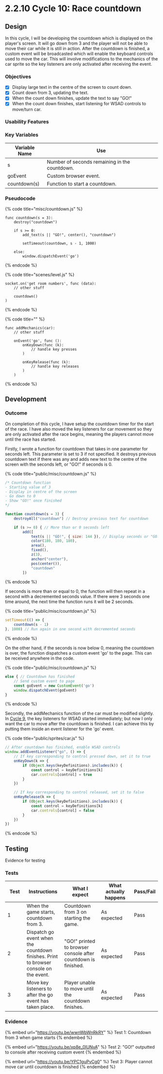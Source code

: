 # 2.2.10 Cycle 10: Race countdown

## Design

In this cycle, I will be developing the countdown which is displayed on the player's screen. It will go down from 3 and the player will not be able to move their car while it is still in action. After the countdown is finished, a custom event will be broadcasted which will enable the keyboard controls used to move the car. This will involve modifications to the mechanics of the car sprite so the key listeners are only activated after receiving the event.

### Objectives

* [x] Display large text in the centre of the screen to count down.
* [x] Count down from 3, updating the text.
* [x] When the count down finishes, update the text to say "GO!"
* [x] When the count down finishes, start listening for WSAD controls to move/turn car.

### Usability Features

### Key Variables

| Variable Name | Use                                           |
| ------------- | --------------------------------------------- |
| s             | Number of seconds remaining in the countdown. |
| goEvent       | Custom browser event.                         |
| countdown(s)  | Function to start a countdown.                |

### Pseudocode

{% code title="misc/countdown.js" %}
```
func countdown(s = 3):
    destroy("countdown")
    
    if s >= 0:
        add_text(s || "GO!", center(), "countdown")
        
        setTimeout(countdown, s - 1, 1000)
    
    else:
        window.dispatchEvent('go')
```
{% endcode %}

{% code title="scenes/level.js" %}
```
socket.on('get room numbers', func (data):
    // other stuff
    
    countdown()
)
```
{% endcode %}

{% code title="" %}
```
func addMechanics(car):
    // other stuff
    
    onEvent('go', func ():
        onKeyDown(func (k): 
            // handle key presses
        )
        
        onKeyRelease(func (k):
            // handle key releases
        )
    )
```
{% endcode %}

## Development

### Outcome

On completion of this cycle, I have setup the countdown timer for the start of the race. I have also moved the key listeners for car movement so they are only activated after the race begins, meaning the players cannot move until the race has started.

Firstly, I wrote a function for countdown that takes in one parameter for seconds left. This parameter is set to 3 if not specified. It destroys previous countdown text if there was any and adds new text to the centre of the screen with the seconds left, or "GO!" if seconds is 0.

{% code title="public/misc/countdown.js" %}
```javascript
/* Countdown function
- Starting value of 3
- Display in centre of the screen
- Go down to 0
- Show "GO!" once finished
*/

function countdown(s = 3) {
    destroyAll("countdown") // Destroy previous text for countdown

    if (s >= 0) { // More than or 0 seconds left
        add([
            text(s || "GO!", { size: 144 }), // Display seconds or "GO!" if 0
            color(180, 180, 180),
            area(),
            fixed(),
            z(3),
            anchor("center"),
            pos(center()),
            "countdown"
        ])
```
{% endcode %}

If seconds is more than or equal to 0, the function will then repeat in a second with a decremented seconds value. If there were 3 seconds one time around, the next time the function runs it will be 2 seconds.&#x20;

{% code title="public/misc/countdown.js" %}
```javascript
setTimeout(() => {
    countdown(s - 1)
}, 1000) // Run again in one second with decremented seconds
```
{% endcode %}

On the other hand, if the seconds is now below 0, meaning the countdown is over, the function dispatches a custom event 'go' to the page. This can be received anywhere in the code.

{% code title="public/misc/countdown.js" %}
```javascript
else { // Countdown has finished
    // Send custom event to page
    const goEvent = new CustomEvent('go')
    window.dispatchEvent(goEvent)
}
```
{% endcode %}

Secondly, the addMechanics function of the car must be modified slightly. In [Cycle 9](2.2.9-cycle-9.md), the key listeners for WSAD started immediately; but now I only want the car to move after the countdown is finished. I can achieve this by putting them inside an event listener for the 'go' event.

{% code title="public/sprites/car.js" %}
```javascript
// After countdown has finished, enable WSAD controls
window.addEventListener("go", () => {
    // If key corresponding to control pressed down, set it to true
    onKeyDown(k => {
        if (Object.keys(keyDefinitions).includes(k)) {
            const control = keyDefinitions[k]
            car.controls[control] = true
        }
    })

    // If key corresponding to control released, set it to false
    onKeyRelease(k => {
        if (Object.keys(keyDefinitions).includes(k)) {
            const control = keyDefinitions[k]
            car.controls[control] = false
        }
    })
})
```
{% endcode %}

## Testing

Evidence for testing

### Tests

<table><thead><tr><th width="95">Test</th><th width="158">Instructions</th><th width="171">What I expect</th><th width="174">What actually happens</th><th>Pass/Fail</th></tr></thead><tbody><tr><td>1</td><td>When the game starts, countdown from 3.</td><td>Countdown from 3 on starting the game.</td><td>As expected</td><td>Pass</td></tr><tr><td>2</td><td>Dispatch go event when the countdown finishes. Print to browser console on the event.</td><td>"GO!" printed to browser console after countdown is finished.</td><td>As expected</td><td>Pass</td></tr><tr><td>3</td><td>Move key listeners to after the go event has taken place.</td><td>Player unable to move until the countdown finishes.</td><td>As expected</td><td>Pass</td></tr></tbody></table>

### Evidence

{% embed url="https://youtu.be/wwnWbWnRkRY" %}
Test 1: Countdown from 3 when game starts
{% endembed %}

{% embed url="https://youtu.be/xp8e_0IUNvA" %}
Test 2: "GO!" outputted to console after receiving custom event
{% endembed %}

{% embed url="https://youtu.be/YPC1guPvCg0" %}
Test 3: Player cannot move car until countdown is finished
{% endembed %}
